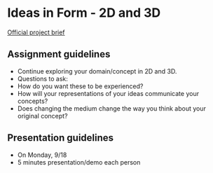 # Ideas in Form - 2D and 3D 
[Official project brief](https://docs.google.com/a/newschool.edu/document/d/1g2bfUFsO3ycpkBmhfYAV1vCq5iOH0ZaZ-rptcom11W8/edit?usp=sharing)

## Assignment guidelines
* Continue exploring your domain/concept in 2D and 3D.
* Questions to ask:
* How do you want these to be experienced?
* How will your representations of your ideas communicate your concepts?
* Does changing the medium change the way you think about your original concept?

## Presentation guidelines
* On Monday, 9/18
* 5 minutes presentation/demo each person
